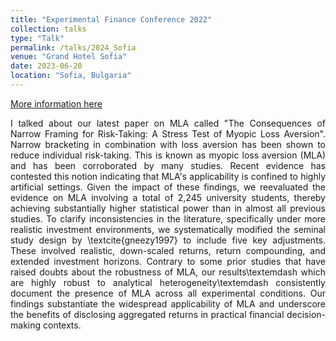 ```yaml
---
title: "Experimental Finance Conference 2022"
collection: talks
type: "Talk"
permalink: /talks/2024_Sofia
venue: "Grand Hotel Sofia"
date: 2023-06-20
location: "Sofia, Bulgaria"
---
```


[More information here](https://www.conftool.org/ef2023/index.php?page=browseSessions&presentations=show&search=A+Systematic+and+High-Powered+Study+on+the+Robustness+of+Myopic+Loss+Aversion+to+More+Realistic+Investment+Settings)

<div style="text-align: justify; text-justify: inter-word;">I talked about our latest paper on MLA called "The Consequences of Narrow Framing for Risk-Taking: A Stress Test of Myopic Loss Aversion". Narrow bracketing in combination with loss aversion has been shown to reduce individual risk-taking. This is known as myopic loss aversion (MLA) and has been corroborated by many studies. Recent evidence has contested this notion indicating that MLA's applicability is confined to highly artificial settings. Given the impact of these findings, we reevaluated the evidence on MLA involving a total of 2,245 university students, thereby achieving substantially higher statistical power than in almost all previous studies. To clarify inconsistencies in the literature, specifically under more realistic investment environments, we systematically modified the seminal study design by \textcite{gneezy1997} to include five key adjustments. These involved realistic, down-scaled returns, return compounding, and extended investment horizons. Contrary to some prior studies that have raised doubts about the robustness of MLA, our results\textemdash which are highly robust to analytical heterogeneity\textemdash consistently document the presence of MLA across all experimental conditions. Our findings substantiate the widespread applicability of MLA and underscore the benefits of disclosing aggregated returns in practical financial decision-making contexts.</div>